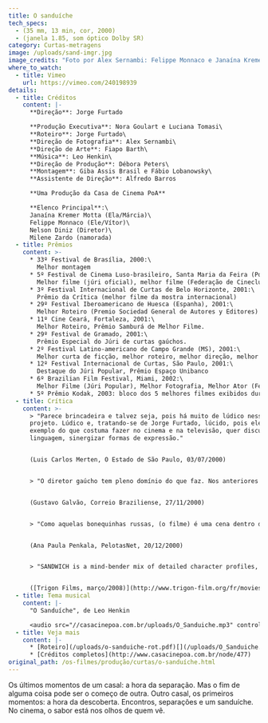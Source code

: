 ```yaml
---
title: O sanduíche
tech_specs:
  - (35 mm, 13 min, cor, 2000)
  - (janela 1.85, som óptico Dolby SR)
category: Curtas-metragens
image: /uploads/sand-imgr.jpg
image_credits: "Foto por Alex Sernambi: Felippe Monnaco e Janaína Kremer Motta"
where_to_watch:
  - title: Vimeo
    url: https://vimeo.com/240198939
details:
  - title: Créditos
    content: |-
      **Direção**: Jorge Furtado

      **Produção Executiva**: Nora Goulart e Luciana Tomasi\
      **Roteiro**: Jorge Furtado\
      **Direção de Fotografia**: Alex Sernambi\
      **Direção de Arte**: Fiapo Barth\
      **Música**: Leo Henkin\
      **Direção de Produção**: Débora Peters\
      **Montagem**: Giba Assis Brasil e Fábio Lobanowsky\
      **Assistente de Direção**: Alfredo Barros

      **Uma Produção da Casa de Cinema PoA**

      **Elenco Principal**:\
      Janaína Kremer Motta (Ela/Márcia)\
      Felippe Monnaco (Ele/Vítor)\
      Nelson Diniz (Diretor)\
      Milene Zardo (namorada)
  - title: Prêmios
    content: >-
      * 33º Festival de Brasília, 2000:\
        Melhor montagem
      * 5º Festival de Cinema Luso-brasileiro, Santa Maria da Feira (Portugal), 2001:\
        Melhor filme (júri oficial), melhor filme (Federação de Cineclubes)
      * 3º Festival Internacional de Curtas de Belo Horizonte, 2001:\
        Prêmio da Crítica (melhor filme da mostra internacional)
      * 29º Festival Iberoamericano de Huesca (Espanha), 2001:\
        Melhor Roteiro (Premio Sociedad General de Autores y Editores)
      * 11º Cine Ceará, Fortaleza, 2001:\
        Melhor Roteiro, Prêmio Samburá de Melhor Filme.
      * 29º Festival de Gramado, 2001:\
        Prêmio Especial do Júri de curtas gaúchos.
      * 2º Festival Latino-americano de Campo Grande (MS), 2001:\
        Melhor curta de ficção, melhor roteiro, melhor direção, melhor ator (Felippe Mônnaco)
      * 12º Festival Internacional de Curtas, São Paulo, 2001:\
        Destaque do Júri Popular, Prêmio Espaço Unibanco
      * 6º Brazilian Film Festival, Miami, 2002:\
        Melhor Filme (Júri Popular), Melhor Fotografia, Melhor Ator (Felippe Monnaco), Melhor Atriz (Janaína Kremer Motta)
      * 5º Prêmio Kodak, 2003: bloco dos 5 melhores filmes exibidos durante o ano no programa "The Short List", rede PBS, EUA.
  - title: Crítica
    content: >-
      > "Parece brincadeira e talvez seja, pois há muito de lúdico nesse
      projeto. Lúdico e, tratando-se de Jorge Furtado, lúcido, pois ele, a
      exemplo do que costuma fazer no cinema e na televisão, quer discutir
      linguagem, sinergizar formas de expressão."


      (Luis Carlos Merten, O Estado de São Paulo, 03/07/2000)


      > "O diretor gaúcho tem pleno domínio do que faz. Nos anteriores (e extraordinários) Barbosa e Ilha das Flores, manipula a narrativa para prender o fôlego do espectador. No último trabalho, surpreende ao manipular a própria linguagem cinematográfica, usando e abusando da metalinguagem."


      (Gustavo Galvão, Correio Braziliense, 27/11/2000)


      > "Como aquelas bonequinhas russas, (o filme) é uma cena dentro de uma cena, dentro de uma cena, dentro de uma cena. O real se mistura ao mais real ainda e, na verdade, tudo não passa de uma sensação. A sensação maluca de se ver na tela do cinema. O cinema é isso, e esse filme me ganhou por isso. Não pela forma como os sanduíches podem ser românticos, mas pela simplicidade com que o cinema consegue ser real como um sanduíche."


      (Ana Paula Penkala, PelotasNet, 20/12/2000)


      > "SANDWICH is a mind-bender mix of detailed character profiles, multiple points of view, and the art of cooking. But most of all, SANDWICH is wonderful because of Jorge Furtado's ability to tell a story in a way that changes entirely our perspective in each turn of the story. Here this master proves that making a movie could be just like cooking a meal - you blend flavors to create something unique. That's what makes SANDWICH so appealing - the way Furtado creates a story that changes its "flavor" every time. Passion, jealousy, anxiety, love, irony, it's everything here. A masterpiece."


      ([Trigon Films, março/2008)](http://www.trigon-film.org/fr/movies/Sandwich)
  - title: Tema musical
    content: |-
      "O Sanduíche", de Leo Henkin

      <audio src="//casacinepoa.com.br/uploads/O_Sanduiche.mp3" controls />
  - title: Veja mais
    content: |-
      * [Roteiro](/uploads/o-sanduiche-rot.pdf)[](/uploads/O_Sanduiche.mp3)
      * [Créditos completos](http://www.casacinepoa.com.br/node/477)
original_path: /os-filmes/produção/curtas/o-sanduíche.html
---
```

Os últimos momentos de um casal: a hora da separação. Mas o fim de alguma coisa pode ser o começo de outra. Outro casal, os primeiros momentos: a hora da descoberta. Encontros, separações e um sanduíche. No cinema, o sabor está nos olhos de quem vê.
